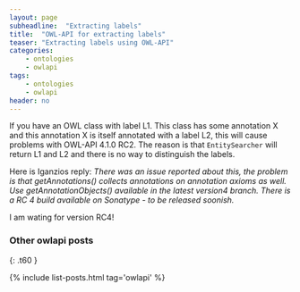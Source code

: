 ```yaml
---
layout: page
subheadline:  "Extracting labels"
title:  "OWL-API for extracting labels"
teaser: "Extracting labels using OWL-API"
categories:
    - ontologies
    - owlapi
tags:
    - ontologies
    - owlapi
header: no
---
```


If you have an OWL class with label L1. This class has some annotation X and this annotation X is itself annotated with a label L2, this will cause problems
with OWL-API 4.1.0 RC2. The reason is that <code>EntitySearcher</code> will return L1 and L2 and there is no way to distinguish the labels.

Here is Iganzios reply:
<cite>
There was an issue reported about this, the problem is that getAnnotations() 
collects annotations on annotation axioms as well. Use getAnnotationObjects() 
available in the latest version4 branch. There is a RC 4 build available on 
Sonatype - to be released soonish.
</cite>

I am wating for version RC4!

### Other owlapi posts
{: .t60 }

{% include list-posts.html tag='owlapi' %}
